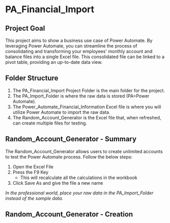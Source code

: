 # PA_Financial_Import
## Project Goal
This project aims to show a business use case of Power Automate. By leveraging Power Automate, you can streamline the process of consolidating and transforming your employees' monthly account and balance files into a single Excel file. This consolidated file can be linked to a pivot table, providing an up-to-date data view.  

## Folder Structure
1. The PA_Financial_Import Project Folder is the main folder for the project.
2. The PA_Import_Folder is where the raw data is stored (PA=Power Automate).
3. The Power_Automate_Financial_Information Excel file is where you will utilize Power Automate to import the raw data.
4. The Random_Account_Generator is the Excel file that, when refreshed, can create multiple files for testing.


## Random_Account_Generator - Summary
The Random_Account_Generator allows users to create unlimited accounts to test the Power Automate process. Follow the below steps:
1. Open the Excel File
2. Press the F9 Key
   - This will recalculate all the calculations in the workbook
4. Click Save As and give the file a new name



_In the professional world, place your raw data in the PA_Import_Folder instead of the sample data._

## Random_Account_Generator - Creation
